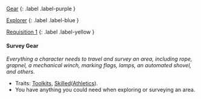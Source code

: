 
[Gear](Game/Gear-List)
{: .label .label-purple }

[Explorer](Game/Blocks/Explorer)
{: .label .label-blue }

[Requisition 1](Game/Deployment#Requisition)
{: .label .label-yellow }
#### Survey Gear
*Everything a character needs to travel and survey an area, including rope, grapnel, a mechanical winch, marking flags, lamps, an automated shovel, and others.*
* Traits: [Toolkits](Game/Core/Gear#Toolkits), [Skilled](Game/Core/Gear#Skilled)([Athletics](Game/Core/Strength#Athletics)).
* You have anything you could need when exploring or surveying an area.

